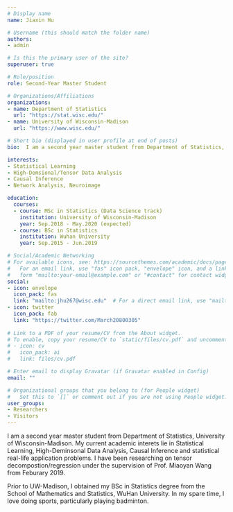 ```yaml
---
# Display name
name: Jiaxin Hu

# Username (this should match the folder name)
authors:
- admin

# Is this the primary user of the site?
superuser: true

# Role/position
role: Second-Year Master Student

# Organizations/Affiliations
organizations:
- name: Department of Statistics
  url: "https://stat.wisc.edu/"
- name: University of Wisconsin-Madison
  url: "https://www.wisc.edu/"

# Short bio (displayed in user profile at end of posts)
bio:  I am a second year master student from Department of Statistics, University of Wisconsin-Madison. My current academic interets lie in Statistical Learning, High-Deminsonal Data Analysis, Causal Inference and real-life applications. I have been researching on tensor decompostion/regression under the supervision of Prof. Miaoyan Wang from Feburary 2019. Prior to UW-Madison, I obtained my BSc in Statistics degree from the School of Mathematics and Statistics, WuHan University. In my spare time, I love doing sports, particularly playing badminton. 

interests:
- Statistical Learning
- High-Demsional/Tensor Data Analysis
- Causal Inference
- Network Analysis, Neuroimage

education:
  courses:
  - course: MSc in Statistics (Data Science track)
    institution: University of Wisconsin-Madison
    year: Sep.2018 - May.2020 (expected)
  - course: BSc in Statistics
    institution: Wuhan University
    year: Sep.2015 - Jun.2019

# Social/Academic Networking
# For available icons, see: https://sourcethemes.com/academic/docs/page-builder/#icons
#   For an email link, use "fas" icon pack, "envelope" icon, and a link in the
#   form "mailto:your-email@example.com" or "#contact" for contact widget.
social:
- icon: envelope
  icon_pack: fas
  link: "mailto:jhu267@wisc.edu"  # For a direct email link, use "mailto:test@example.org".
- icon: twitter
  icon_pack: fab
  link: "https://twitter.com/March20800305"
  
# Link to a PDF of your resume/CV from the About widget.
# To enable, copy your resume/CV to `static/files/cv.pdf` and uncomment the lines below.
# - icon: cv
#   icon_pack: ai
#   link: files/cv.pdf

# Enter email to display Gravatar (if Gravatar enabled in Config)
email: ""

# Organizational groups that you belong to (for People widget)
#   Set this to `[]` or comment out if you are not using People widget.
user_groups:
- Researchers
- Visitors
---
```


I am a second year master student from Department of Statistics, University of Wisconsin-Madison. My current academic interets lie in Statistical Learning, High-Deminsonal Data Analysis, Causal Inference and statistical real-life application problems. I have been researching on tensor decompostion/regression under the supervision of Prof. Miaoyan Wang from Feburary 2019.

Prior to UW-Madison, I obtained my BSc in Statistics degree from the School of Mathematics and Statistics, WuHan University. In my spare time, I love doing sports, particularly playing badminton. 
